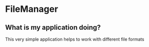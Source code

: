 # FileManager

## What is my application doing?

This very simple application helps to work with different file formats



